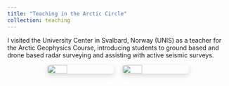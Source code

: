 ```yaml
---
title: "Teaching in the Arctic Circle"
collection: teaching
---
```


I visited the University Center in Svalbard, Norway (UNIS) as a teacher for the Arctic Geophysics Course, introducing students to ground based and drone based radar surveying and assisting with active seismic surveys.

<div style="display: flex; justify-content: center; gap: 20px; flex-wrap: wrap;">
  <img src="/images/teaching/svalbard1.jpg" style="width: 30%; border-radius: 6px; box-shadow: 0 4px 12px rgba(0,0,0,0.15);">
  <img src="/images/teaching/svalbard2.jpg" style="width: 30%; border-radius: 6px; box-shadow: 0 4px 12px rgba(0,0,0,0.15);">
</div>
